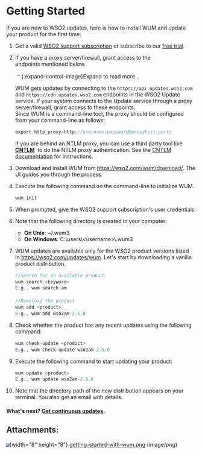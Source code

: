 # Getting Started

If you are new to WSO2 updates, here is how to install WUM and update
your product for the first time:

1.  Get a valid [WSO2 support
    subscription](https://wso2.com/subscription) or subscribe to
    our [free trial](https://wso2.com/subscription/free-trial).
2.  If you have a proxy server/firewall, grant access to the
    endpoints mentioned below.

    ![](images/icons/grey_arrow_down.png){.expand-control-image}Expand
    to read more...

    WUM gets updates by connecting to the `https://api.updates.wso2.com`
    and `https://cdn.updates.wso2.com` endpoints in the WSO2 Update
    service. If your system connects to the Update service through
    a proxy server/firewall, grant access to these endpoints.  
    Since WUM is a command-line tool, the proxy should be configured
    from your command-line as follows: 

    ``` java
    export http_proxy=http://username:password@proxyhost:port/
    ```

    If you are behind an NTLM proxy, you can use a third party tool
    like  **[CNTLM](http://cntlm.sourceforge.net/)**  to do the NTLM
    proxy authentication. See the [CNTLM
    documentation](http://cntlm.sourceforge.net/) for instructions.

3.  Download and install WUM from <https://wso2.com/wum/download/>. The
    UI guides you through the process.
4.  Execute the following command on the command-line to initialize
    WUM. 

    ``` java
    wum init
    ```

5.  When prompted, give the WSO2 support subscription's user
    credentials.

6.  Note that the following directory is created in your computer:

    -   **On Unix**: \~/.wum3
    -   **On Windows**: C:\\users\\&lt;username&gt;\\.wum3

7.  WUM updates are available only for the WSO2 product versions listed
    in <https://wso2.com/updates/wum>. Let's start by downloading a
    vanilla product distribution.

    ``` java
    //Search for an available product
    wum search <keyword>
    E.g., wum search am

    //Download the product
    wum add <product>
    E.g., wum add wso2am-2.5.0
    ```

8.  Check whether the product has any recent updates using the following
    command:

    ``` java
    wum check-update <product>
    E.g., wum check-update wso2am-2.5.0
    ```

9.  Execute the following command to start updating your product:

    ``` java
    wum update <product>
    E.g., wum update wso2am-2.5.0
    ```

10. Note that the directory path of the new distribution appears on your
    terminal. You also get an email with details.

#### What's next? [Get continuous updates](Getting-Continuous-Updates_103318234.html).

## Attachments:

![](images/icons/bullet_blue.gif){width="8" height="8"}
[getting-started-with-wum.png](attachments/103318232/103318233.png)
(image/png)  
